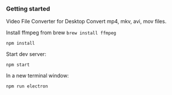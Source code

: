 ### Getting started

Video File Converter for Desktop
Convert mp4, mkv, avi, mov files.

Install ffmpeg from brew
`brew install ffmpeg`

`npm install`

Start dev server:

`npm start`

In a new terminal window:

`npm run electron`
